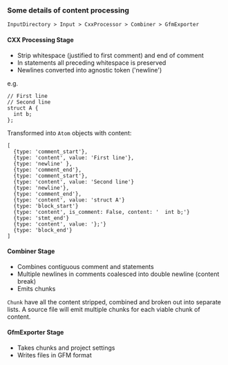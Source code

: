 
### Some details of content processing


`InputDirectory > Input > CxxProcessor > Combiner > GfmExporter`

#### CXX Processing Stage

* Strip whitespace (justified to first comment) and end of comment
* In statements all preceding whitespace is preserved
* Newlines converted into agnostic token ('newline')

e.g.

    // First line
    // Second line
    struct A {
      int b;
    };

Transformed into `Atom` objects with content:

    [
      {type: 'comment_start'},
      {type: 'content', value: 'First line'},
      {type: 'newline' },
      {type: 'comment_end'},
      {type: 'comment_start'},
      {type: 'content', value: 'Second line'}
      {type: 'newline'},
      {type: 'comment_end'},
      {type: 'content', value: 'struct A'}
      {type: 'block_start'}
      {type: 'content', is_comment: False, content: '  int b;'}
      {type: 'stmt_end'}
      {type: 'content', value: '};'}
      {type: 'block_end'}
    ]
    
#### Combiner Stage

* Combines contiguous comment and statements
* Multiple newlines in comments coalesced into double newline (content break)
* Emits chunks

`Chunk` have all the content stripped, combined and broken out into separate lists. A source file will emit multiple chunks for each viable chunk of content.

#### GfmExporter Stage

* Takes chunks and project settings
* Writes files in GFM format